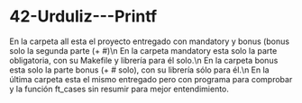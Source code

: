 # 42-Urduliz---Printf
En la carpeta all esta el proyecto entregado con mandatory y bonus (bonus solo la segunda parte (+ #)\n
En la carpeta mandatory esta solo la parte obligatoria, con su Makefile y librería para él solo.\n
En la carpeta bonus esta solo la parte bonus (+ # solo), con su librería sólo para él.\n
En la última carpeta esta el mismo entregado pero con programa para comprobar y la función ft_cases sin resumir para mejor entendimiento.
